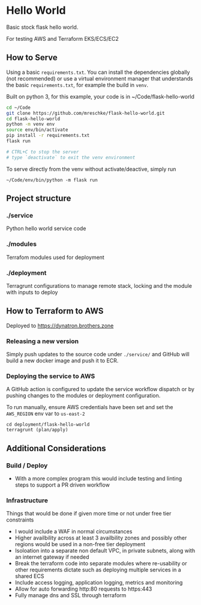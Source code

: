 # Hello World

Basic stock flask hello world.

For testing AWS and Terraform EKS/ECS/EC2


## How to Serve

Using a basic `requirements.txt`.  You can install the dependencies globally (not recommended) or use a virtual environment manager that understands the basic `requirements.txt`, for example the build in `venv`.

Built on python 3, for this example, your code is in ~/Code/flask-hello-world

```bash
cd ~/Code
git clone https://github.com/mreschke/flask-hello-world.git
cd flask-hello-world
python -m venv env
source env/bin/activate
pip install -r requirements.txt
flask run

# CTRL+C to stop the server
# type `deactivate` to exit the venv environment
```

To serve directly from the venv without activate/deactive, simply run
```
~/Code/env/bin/python -m flask run
```

## Project structure

### ./service
Python hello world service code

### ./modules
Terrafom modules used for deployment

### ./deployment
Terragrunt configurations to manage remote stack, locking and the module with inputs to deploy

## How to Terraform to AWS
Deployed to https://dynatron.brothers.zone

### Releasing a new version
Simply push updates to the source code under `./service/` and GitHub will build a new docker
image and push it to ECR.

### Deploying the service to AWS
A GitHub action is configured to update the service workflow dispatch or by pushing
changes to the modules or deployment configuration.

To run manually, ensure AWS credentials have been set and set the `AWS_REGION` env var to `us-east-2`
``` 
cd deployment/flask-hello-world
terragrunt (plan/apply)
```

## Additional Considerations

### Build / Deploy
- With a more complex program this would include testing and linting steps to support a PR driven workflow

### Infrastructure
Things that would be done if given more time or not under free tier constraints
- I would include a WAF in normal circumstances
- Higher availbility across at least 3 availbility zones and possibly other regions would be used in a non-free tier deployment
- Isoloation into a separate non default VPC, in private subnets, along with an internet gateway if needed
- Break the terraform code into separate modules where re-usability or other requirements dictate such as deploying multiple services in a shared ECS
- Include access logging, application logging, metrics and monitoring
- Allow for auto forwarding http:80 requests to https:443
- Fully manage dns and SSL through terraform
